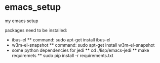 emacs_setup
===========

my emacs setup

packages need to be installed:
* ibus-el
  ** command: sudo apt-get install ibus-el
* w3m-el-snapshot
  ** command: sudo apt-get install w3m-el-snapshot
* some python dependencies for jedi
  ** cd ./lisp/emacs-jedi
  ** make requiremets
  ** sudo pip install -r requirements.txt

